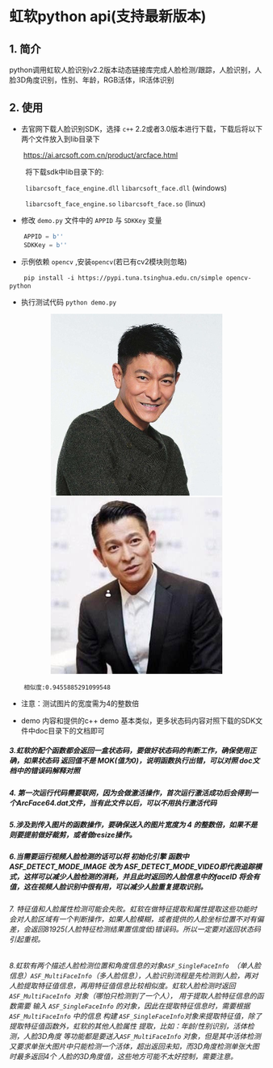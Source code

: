 # 虹软python api(支持最新版本)
## 1. 简介
python调用虹软人脸识别v2.2版本动态链接库完成人脸检测/跟踪，人脸识别，人脸3D角度识别，性别、年龄，RGB活体，IR活体识别

## 2. 使用
- 去官网下载人脸识别SDK，选择 `c++`  2.2或者3.0版本进行下载，下载后将以下两个文件放入到lib目录下

&ensp;&ensp;&ensp;&ensp;https://ai.arcsoft.com.cn/product/arcface.html

&ensp;&ensp;&ensp;&ensp; 将下载sdk中lib目录下的:

&ensp;&ensp;&ensp;&ensp; `libarcsoft_face_engine.dll` `libarcsoft_face.dll` (windows)

&ensp;&ensp;&ensp;&ensp; `libarcsoft_face_engine.so` `libarcsoft_face.so` (linux)


- 修改 `demo.py` 文件中的 `APPID` 与 `SDKKey` 变量

```python
    APPID = b''
    SDKKey = b''
```

- 示例依赖 `opencv` ,安装`opencv`(若已有cv2模块则忽略)

```key
    pip install -i https://pypi.tuna.tsinghua.edu.cn/simple opencv-python
``` 

- 执行测试代码
`python demo.py`

<div align=center>
     <img src="./asserts/1.jpg"  />
     <img src="./asserts/2.jpg"  />
</div>

```key
    相似度:0.9455885291099548
```

- 注意：测试图片的宽度需为4的整数倍

- demo 内容和提供的c++ demo 基本类似，更多状态码内容对照下载的SDK文件中doc目录下的文档即可

##### 3.虹软的配个函数都会返回一盒状态码，要做好状态码的判断工作，确保使用正确，如果状态码 返回值不是 MOK(值为0)，说明函数执行出错，可以对照 doc文档中的错误码解释对照 
##### 4. 第一次运行代码需要联网，因为会做激活操作，首次运行激活成功后会得到一个ArcFace64.dat文件，当有此文件以后，可以不用执行激活代码
##### 5.涉及到传入图片的函数操作，要确保送入的图片宽度为 4 的整数倍，如果不是则要提前做好裁剪，或者做resize操作。
##### 6.当需要运行视频人脸检测的话可以将 初始化引擎 函数中 ASF_DETECT_MODE_IMAGE 改为 ASF_DETECT_MODE_VIDEO即代表追踪模式，这样可以减少人脸检测的消耗，并且此时返回的人脸信息中的faceID 将会有值，这在视频人脸识别中很有用，可以减少人脸重复提取识别。
###### 7. 特征值和人脸属性检测可能会失败。虹软在做特征提取和属性提取这些功能时会对人脸区域有一个判断操作，如果人脸模糊，或者提供的人脸坐标位置不对有偏差，会返回81925(人脸特征检测结果置信度低)错误码。所以一定要对返回状态码引起重视。
###### 8.虹软有两个描述人脸检测位置和角度信息的对象`ASF_SingleFaceInfo `（单人脸信息）`ASF_MultiFaceInfo`（多人脸信息），人脸识别流程是先检测到人脸，再对人脸提取特征值信息，再用特征值信息比较相似度。虹软人脸检测时返回`ASF_MultiFaceInfo `对象（哪怕只检测到了一个人），   用于提取人脸特征信息的函数需要 输入 `ASF_SingleFaceInfo` 的对象，因此在提取特征信息时，需要根据 `ASF_MultiFaceInfo` 中的信息 构建 `ASF_SingleFaceInfo`对象来提取特征值，除了 提取特征值函数外，虹软的其他人脸属性 提取，比如：*年龄/性别识别，活体检测，人脸3D角度* 等功能都是要送入`ASF_MultiFaceInfo` 对象，但是其中活体检测又要求单张大图片中只能检测一个活体，超出返回未知，而3D角度检测单张大图时最多返回4个 人脸的3D角度值，这些地方可能不太好控制，需要注意。